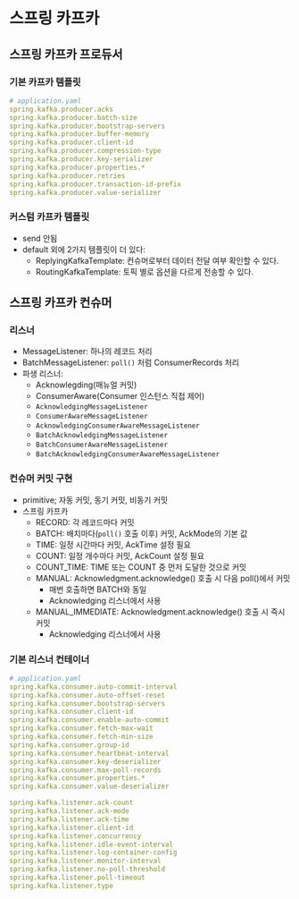 # 스프링 카프카

## 스프링 카프카 프로듀서

### 기본 카프카 템플릿

```yaml
# application.yaml
spring.kafka.producer.acks
spring.kafka.producer.batch-size
spring.kafka.producer.bootstrap-servers
spring.kafka.producer.buffer-memory
spring.kafka.producer.client-id
spring.kafka.producer.compression-type
spring.kafka.producer.key-serializer
spring.kafka.producer.properties.*
spring.kafka.producer.retries
spring.kafka.producer.transaction-id-prefix
spring.kafka.producer.value-serializer
```

### 커스텀 카프카 템플릿

- send 안됨
- default 외에 2가지 템플릿이 더 있다:
  - ReplyingKafkaTemplate: 컨슈머로부터 데이터 전달 여부 확인할 수 있다.
  - RoutingKafkaTemplate: 토픽 별로 옵션을 다르게 전송할 수 있다.

## 스프링 카프카 컨슈머

### 리스너
- MessageListener: 하나의 레코드 처리
- BatchMessageListener: `poll()` 처럼 ConsumerRecords 처리
- 파생 리스너:
    - Acknowlegding(매뉴얼 커밋)
    - ConsumerAware(Consumer 인스턴스 직접 제어)
    - `AcknowledgingMessageListener`
    - `ConsumerAwareMessageListener`
    - `AcknowledgingConsumerAwareMessageListener`
    - `BatchAcknowledgingMessageListener`
    - `BatchConsumerAwareMessageListener`
    - `BatchAcknowledgingConsumerAwareMessageListener`
  
### 컨슈머 커밋 구현
  - primitive; 자동 커밋, 동기 커밋, 비동기 커밋
  - 스프링 카프카
      - RECORD: 각 레코드마다 커밋
      - BATCH: 배치마다(`poll()` 호출 이후) 커밋, AckMode의 기본 값
      - TIME: 일정 시간마다 커밋, AckTime 설정 필요
      - COUNT: 일정 개수마다 커밋, AckCount 설정 필요
      - COUNT_TIME: TIME 또는 COUNT 중 먼저 도달한 것으로 커밋
      - MANUAL: Acknowledgment.acknowledge() 호출 시 다음 poll()에서 커밋
        - 매번 호출하면 BATCH와 동일
        - Acknowledging 리스너에서 사용
      - MANUAL_IMMEDIATE: Acknowledgment.acknowledge() 호출 시 즉시 커밋
        - Acknowledging 리스너에서 사용
  
### 기본 리스너 컨테이너

```yaml
# application.yaml
spring.kafka.consumer.auto-commit-interval
spring.kafka.consumer.auto-offset-reset
spring.kafka.consumer.bootstrap-servers
spring.kafka.consumer.client-id
spring.kafka.consumer.enable-auto-commit
spring.kafka.consumer.fetch-max-wait
spring.kafka.consumer.fetch-min-size
spring.kafka.consumer.group-id
spring.kafka.consumer.heartbeat-interval
spring.kafka.consumer.key-deserializer
spring.kafka.consumer.max-poll-records
spring.kafka.consumer.properties.*
spring.kafka.consumer.value-deserializer

spring.kafka.listener.ack-count
spring.kafka.listener.ack-mode
spring.kafka.listener.ack-time
spring.kafka.listener.client-id
spring.kafka.listener.concurrency
spring.kafka.listener.idle-event-interval
spring.kafka.listener.log-container-config
spring.kafka.listener.monitor-interval
spring.kafka.listener.no-poll-threshold
spring.kafka.listener.poll-timeout
spring.kafka.listener.type
```
